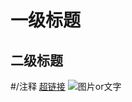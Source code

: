 # 一级标题<!--输入#然后空格-->
## 二级标题<!--入##然后空格-->
#/注释 <!--#/-->
[超链接](www.google.com)<!--[name](URL)-->
![图片or文字](https://www.pexels.com/zh-cn/photo/14518595/"示例图片")
 